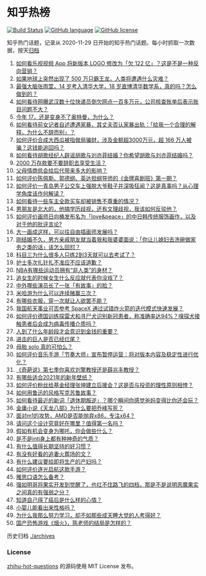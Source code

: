 # 知乎热榜
[![Build Status](https://github.com/ToWeLong/zhihu-hot-questions/workflows/CI/badge.svg)](https://github.com/ToWeLong/zhihu-hot-questions/actions)
[![GitHub language](https://img.shields.io/badge/language-golang-orange.svg)](https://golang.org/)
[![GitHub license](https://img.shields.io/github/license/ToWeLong/zhihu-hot-questions)](https://github.com/ToWeLong/zhihu-hot-questions/blob/main/LICENSE)

知乎热门话题，记录从 2020-11-29 日开始的知乎热门话题。每小时抓取一次数据，按天[归档](./archives)

<!-- BEGIN -->

1. [如何看乐视视频 App 将新版本 LOGO 修改为「欠 122 亿」？这是不是一种反向营销？](https://www.zhihu.com/question/443183209)
1. [如果地球上突然出现了 500 万只霸王龙，人类将遭遇什么灾难？](https://www.zhihu.com/question/443038227)
1. [最强大脑张雨萱，14 岁考入清华大学，18 岁直博清华数学系，真的吗？怎么做到的？](https://www.zhihu.com/question/441843589)
1. [如何看待网曝武汉数十位快递员倒欠网点一百多万元，公司核查账单后表示账目问题不大？](https://www.zhihu.com/question/443074665)
1. [今年 17，还是变身不了奥特曼，为什么？](https://www.zhihu.com/question/373409849)
1. [如何看待前女记者自述遭遇家暴，其丈夫否认家暴出轨：「给我一个合理的解释，为什么不辞而别」？](https://www.zhihu.com/question/443259930)
1. [如何评价合成大西瓜被指做局骗财，涉及金额超3000万元，超 166 万人被骗？这钱能追回吗？](https://www.zhihu.com/question/443284167)
1. [如何看待胡歌经纪人辟谣胡歌与刘亦菲结婚？你希望胡歌与刘亦菲结婚吗？](https://www.zhihu.com/question/442695966)
1. [2000 万存款要不要辞职去享受生活？](https://www.zhihu.com/question/441054579)
1. [父母情商低会给后代带来多大的影响？](https://www.zhihu.com/question/38642896)
1. [如何评价陈佩斯、郭德纲、英达担纲导师的《金牌喜剧班》第一期？](https://www.zhihu.com/question/443189074)
1. [如何评价一青岛男子公交车上强脱大爷鞋子并深吸狂闻？这是真事吗？从心理学角度该作何解读？](https://www.zhihu.com/question/443252251)
1. [如何看待一些车主全款买车却被销售不尊重的情况？](https://www.zhihu.com/question/441010813)
1. [男朋友是北大的，他搞学历歧视，还有文理歧视，我该如何反驳他？](https://www.zhihu.com/question/442984075)
1. [如何评价画师日向桶发布名为「love&peace」的中日韩传统服饰画作，以及对于他的批评言论?](https://www.zhihu.com/question/443222196)
1. [大一画成这样，可以往自由插画师发展吗？](https://www.zhihu.com/question/436767867)
1. [刚结婚不久，男方亲戚朋友就当着我和我婆婆面说：「你让儿媳妇去洗碗做家务之类的话」该怎么回怼？](https://www.zhihu.com/question/345592311)
1. [科目三为什么很多人只练2到3天就可以去考试了？](https://www.zhihu.com/question/290475667)
1. [护士多次扎针扎不准应不应该道歉？](https://www.zhihu.com/question/442703278)
1. [NBA有哪些运动员拥有“非人类”的身材？](https://www.zhihu.com/question/440025781)
1. [追女生的时候女生什么反应就代表你没戏了？](https://www.zhihu.com/question/437267039)
1. [中外哪些演员长了一张「有故事」的脸？](https://www.zhihu.com/question/433846909)
1. [米哈游为什么可以连续赌赢三次？](https://www.zhihu.com/question/429700140)
1. [有哪些衣服，穿一次就让人欲罢不能？](https://www.zhihu.com/question/394037020)
1. [我国航天事业可否参考 SpaceX 通过试错炸火箭的迭代模式快速发展？](https://www.zhihu.com/question/442942573)
1. [如何评价德国训练探雷犬和寻尸犬识别新冠患者，称准确率达94%？嗅探犬接触患者后会成为病毒传播介质吗？](https://www.zhihu.com/question/442962994)
1. [人到了什么年龄段才会意识到金钱的重要？](https://www.zhihu.com/question/437869213)
1. [进击的巨人是否已经烂尾？](https://www.zhihu.com/question/420825592)
1. [母胎 solo 真的可怕么？](https://www.zhihu.com/question/440053207)
1. [如何评价音乐手游「节奏大师」宣布暂停运营：将对版本内容及稳定性进行优化？](https://www.zhihu.com/question/442983999)
1. [《奇葩说》第七季你喜欢刘擎教授还是薛兆丰教授？](https://www.zhihu.com/question/443046342)
1. [有哪些适合2021年的新年壁纸？](https://www.zhihu.com/question/436985760)
1. [如何评价粉丝给基金经理张坤建立后援会？这是否与投资的理性原则相悖？](https://www.zhihu.com/question/441288259)
1. [如何用鲁迅的风格写克苏鲁故事？](https://www.zhihu.com/question/68136237)
1. [如何看待最近的新词「退休期叛逆」？哪个瞬间你感觉爸妈变得比你还会玩？](https://www.zhihu.com/question/442972927)
1. [金庸小说《天龙八部》为什么要把乔峰写死？](https://www.zhihu.com/question/442949301)
1. [面对m1的攻势，AMD是否能抛弃x86，专注x64？](https://www.zhihu.com/question/442961553)
1. [请问这个设计究竟好在哪里？值得第一名吗？](https://www.zhihu.com/question/442988303)
1. [假如有机会变身为哪吒，你会做些什么？](https://www.zhihu.com/question/442974601)
1. [是不是intj身上都有种神奇的气质？](https://www.zhihu.com/question/352238940)
1. [有什么值得长期坚持的好习惯？](https://www.zhihu.com/question/440957405)
1. [有没有好看的追妻火葬场的文？](https://www.zhihu.com/question/402113685)
1. [有什么建议要给即将生产的产妇吗？](https://www.zhihu.com/question/442430121)
1. [如何评价逐光启航这款手游？](https://www.zhihu.com/question/441134094)
1. [雅思口语怎么备考？](https://www.zhihu.com/question/35043813)
1. [强如明哥将果实开发到觉醒了，也扛不住路飞的四档，那是不是说明恶魔果实之间真的有强弱之分？](https://www.zhihu.com/question/442677196)
1. [知道自己得了癌后是什么样的心情？](https://www.zhihu.com/question/265737389)
1. [小婴儿能看出来性格吗？](https://www.zhihu.com/question/354816522)
1. [为什么我那么努力学习，却不如那些成天睡大觉的人考得好？](https://www.zhihu.com/question/437848762)
1. [国产恐怖游戏《烟火》，陈老师的结局是怎样的？](https://www.zhihu.com/question/442923176)

<!-- END -->

历史归档 [./archives](./archives)


### License
[zhihu-hot-questions](https://github.com/towelong/zhihu-hot-questions) 的源码使用 MIT License 发布。